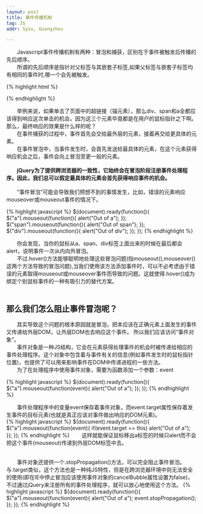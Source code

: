 ```yaml
---
layout: post
title: 事件传播机制
tag: JS
addr: Sysu, Guangzhou

---
```


　　Javascript事件传播机制有两种：冒泡和捕获，区别在于事件被触发后传播的先后顺序。<br>
　　所谓的先后顺序是指针对父标签与其嵌套子标签,如果父标签与嵌套子标签均有相同的事件时,哪一个会先被触发。<br>

{% highlight html %}
<div>
    <span>
        <a href=""></a>
    </span>
</div>
{% endhighlight %}

　　举例来说，如果单击了页面中的超链接（锚元素），那么div、span和a全都应该得到响应这次单击的机会。因为这三个元素毕竟都是在用户的鼠标指针之下啊。那么，最终响应的效果是什么样的呢？<br>
　　在事件捕获的过程中，事件首先会交给最外层的元素，接着再交给更具体的元素。<br>
　　在事件冒泡中，当事件发生时，会首先发送给最具体的元素，在这个元素获得响应机会之后，事件会向上冒泡至更一般的元素。<br><br>
　　__jQuery为了提供跨浏览器的一致性，它始终会在冒泡阶段注册事件处理程序。因此，我们总可以假定最具体的元素会首先获得响应事件的机会。__<br><br>
　　“事件冒泡”可能会导致我们预想不到的事情发生，比如，错误的元素响应mouseover或mouseout事件的情况下。<br>

{% highlight javascript %}
$(document).ready(function(){
    $("a").mouseout(function(){
        alert("Out of a");
    });
    $("span").mouseout(function(){
        alert("Out of span");
    });
    $("div").mouseout(function(){
        alert("Out of div");
    });
});
{% endhighlight %}

　　你会发现，当你的鼠标从a、span、div标签上面出来的时候在最后都会alert，说明事件一次从内向外冒泡。<br>
　　不过.hover()方法能够聪明地处理这些冒泡问题(指mouseout(),mouseover()这两个方法导致的冒泡问题),当我们使用该方法添加事件时，可以不必考虑由于错误的元素取得mouseout或mouseover事件而导致的问题。这就使得.hover()成为绑定个别鼠标事件的一种有吸引力的替代方案。<br><br>

那么我们怎么阻止事件冒泡呢？
---------------------------
　　其实导致这个问题的根本原因就是冒泡，把本应该在正确元素上面发生的事件又传递给外层DOM，让外层DOM也去响应这个事件。
所以我们应该访问“事件对象”。<br>
　　事件对象是一种JS结构，它会在元素获得处理事件的机会时被传递给相应的事件处理程序。这个对象中包含着与事件有关的信息(例如事件发生时的鼠标指针位置)，也提供了可以用来影响事件在DOM中传递进程的一些方法。<br>
　　为了在处理程序中使用事件对象，需要为函数添加一个参数：event

{% highlight javascript %}
$(document).ready(function(){
    $("a").mouseout(function(event){
        alert("Out of a");
    });
});
{% endhighlight %}

　　事件处理程序中的变量event保存着事件对象，而event.target属性保存着发生事件的目标元素(也就是真正应该对事件做出响应的DOM元素)。<br>
{% highlight javascript %}
$(document).ready(function(){
    $("a").mouseout(function(event){
        if(event.target == this)
        	alert("Out of a");
    });
});
{% endhighlight %}
　　这样就能保证鼠标移出a标签的时候只alert而不会把这个事件(mouseout)传递到外层DOM标签中去。<br><br>

　　事件对象还提供一个.stopPropagation()方法，可以完全阻止事件冒泡。与.target类似，这个方法也是一种纯JS特性，但是在跨浏览器环境中则无法安全的使用(即在IE中停止冒泡应该使用事件对象的cancelBubble属性设置为false)，不过通过jQuery来注册所有的事件处理程序，就可以放心地使用这个方法。
{% highlight javascript %}
$(document).ready(function(){
    $("a").mouseout(function(event){
        alert("Out of a");
        event.stopPropagation();
    });
});
{% endhighlight %}